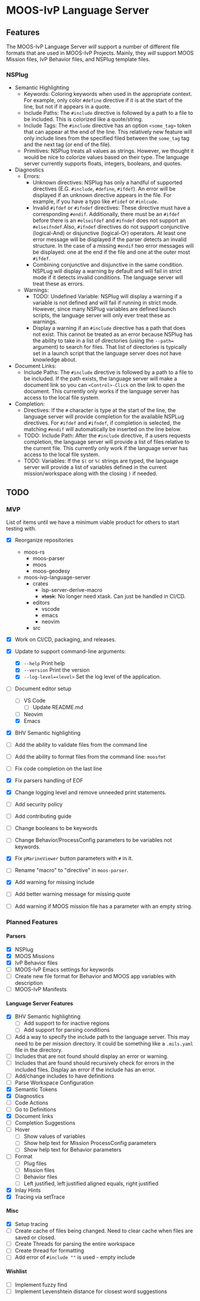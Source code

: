 # MOOS-IvP Language Server

## Features

The MOOS-IvP Language Server *will* support a number of different file
formats that are used in MOOS-IvP Projects. Mainly, they *will* support
MOOS Mission files, IvP Behavior files, and NSPlug template files. 

### NSPlug
  * Semantic Highlighting
    * Keywords: Coloring keywords when used in the appropriate context. For 
      example, only color `#define` directive if it is at the start of the
      line, but not if it appears in a quote. 
    * Include Paths: The `#include` directive is followed by a path to a file
      to be included. This is colorized like a quote/string.
    * Include Tags: The `#include` directive has an option `<some_tag>` token
      that can appear at the end of the line. This relatively new feature will
      only include lines from the specified filed between the `some_tag` tag
      and the next tag (or end of the file). 
    * Primitives: NSPlug treats all values as strings. However, we thought it
      would be nice to colorize values based on their type. The language
      server currently supports floats, integers, booleans, and quotes.
  * Diagnostics
    * Errors: 
      - Unknown directives: NSPlug has only a handful of supported directives
        (E.G. `#include`, `#define`, `#ifdef`). An error will be displayed if
        an unknown directive appears in the file. For example, if you have a 
        typo like `#fidef` or `#inlcude`. 
      - Invalid `#ifdef` or `#ifndef` directives: These directive must have a 
        corresponding `#endif`. Additionally, there must be an `#ifdef` before
        there is an `#elseifdef` and `#ifndef` does not support an 
        `#elseifndef`.Also, `#ifndef` directives do not support conjunctive
        (logical-And) or disjunctive (logical-Or) operators. At least one error
        message will be displayed if the parser detects an invalid structure. 
        In the case of a missing `#endif` two error messages will be displayed:
        one at the end if the file and one at the outer most `#ifdef`.
      - Combining conjunctive and disjunctive in the same condition. 
        NSPLug will display a warning by default and will fail in strict mode
        if it detects invalid conditions. The language server will treat these
        as errors.
    * Warnings: 
      - TODO: Undefined Variable: NSPlug will display a warning if a variable
        is not defined and will fail if running in strict mode. However, since
        many NSPlug variables are defined launch scripts, the language server
        will only ever treat these as warnings. 
      - Display a warning if an `#include` directive has a path that
        does not exist. This cannot be treated as an error because NSPlug
        has the ability to take in a list of directories (using the `--path=`
        argument) to search for files. That list of directories is typically
        set in a launch script that the language server does not have knowledge
        about.
  * Document Links:
    * Include Paths: The `#include` directive is followed by a path to a file
      to be included. If the path exists, the language server will make a 
      document link so you can `<Control>-Click` on the link to open the
      document. This currently only works if the language server has access
      to the local file system. 
  * Completion:
    * Directives: If the `#` character is type at the start of the line, the
      language server will provide completion for the available NSPLug
      directives. For `#ifdef` and `#ifndef`, if completion is selected, the
      matching `#endif` will automatically be inserted on the line below.
    * TODO: Include Path: After the `#include` directive, if a users requests
      completion, the language server will provide a list of files relative
      to the current file. This currently only work if the language server has
      access to the local file system.
    * TODO: Variables: If the `$(` or `%(` strings are typed, the language
      server will provide a list of variables defined in the current
      mission/workspace along with the closing `)` if needed.


## TODO

### MVP

List of items until we have a minimum viable product for others to start
testing with. 

* [X] Reorganize repositories
     - moos-rs
        - moos-parser
        - moos
        - moos-geodesy
     - moos-ivp-language-server
       - crates
         - lsp-server-derive-macro
         - ~~xtask~~: No longer need xtask. Can just be handled in CI/CD.
       - editors
         - vscode
         - emacs
         - neovim
       - src
* [X] Work on CI/CD, packaging, and releases.
* [X] Update to support command-line arguments:
  - [X] `--help` Print help
  - [X] `--version` Print the version
  - [X] `--log-level=<level>` Set the log level of the application.
* [ ] Document editor setup
  - [ ] VS Code
    - [ ] Update README.md
  - [ ] Neovim
  - [X] Emacs
* [X] BHV Semantic highlighting
* [ ] Add the ability to validate files from the command line
* [ ] Add the ability to format files from the command line: `moosfmt`
* [ ] Fix code completion on the last line
* [X] Fix parsers handling of EOF
* [X] Change logging level and remove unneeded print statements.
* [ ] Add security policy
* [ ] Add contributing guide
* [ ] Change booleans to be keywords
* [ ] Change Behavior/ProcessConfig parameters to be variables not keywords.
* [X] Fix `pMarineViewer` button parameters with `#` in it.
* [ ] Rename "macro" to "directive" in `moos-parser`. 
* [X] Add warning for missing include
* [ ] Add better warning message for missing quote
* [ ] Add warning if MOOS mission file has a parameter with an empty string.


### Planned Features

#### Parsers

* [X] NSPlug
* [X] MOOS Missions
* [X] IvP Behavior files
* [ ] MOOS-IvP Emacs settings for keywords
* [ ] Create new file format for Behavior and MOOS app variables with description
* [ ] MOOS-IvP Manifests

#### Language Server Features

* [X] BHV Semantic highlighting
  - [ ] Add support to for inactive regions
  - [ ] Add support for parsing conditions
* [ ] Add a way to specify the include path to the language server. This
      may need to be per mission directory. It could be something like a
      `.mils.yaml` file in the directory.
* [ ] Includes that are not found should display an error or warning.
* [ ] Includes that are found should recursively check for errors in the
      included files. Display an error if the include has an error.
* [ ] Add/change includes to have definitions
* [ ] Parse Workspace Configuration
* [X] Semantic Tokens
* [X] Diagnostics
* [ ] Code Actions
* [ ] Go to Definitions
* [X] Document links
* [ ] Completion Suggestions
* [ ] Hover
  - [ ] Show values of variables
  - [ ] Show help text for Mission ProcessConfig parameters
  - [ ] Show help text for Behavior parameters
* [ ] Format
  - [ ] Plug files
  - [ ] Mission files
  - [ ] Behavior files
  - [ ] Left justified, left justified aligned equals, right justified
* [X] Inlay Hints
* [X] Tracing via setTrace

#### Misc

  - [X] Setup tracing
  - [ ] Create cache of files being changed. Need to clear cache when files
        are saved or closed.
  - [ ] Create Threads for parsing the entire workspace
  - [ ] Create thread for formatting
  - [ ] Add error of `#include ""` is used - empty include

#### Wishlist

  - [ ] Implement fuzzy find
  - [ ] Implement Levenshtein distance for closest word suggestions
